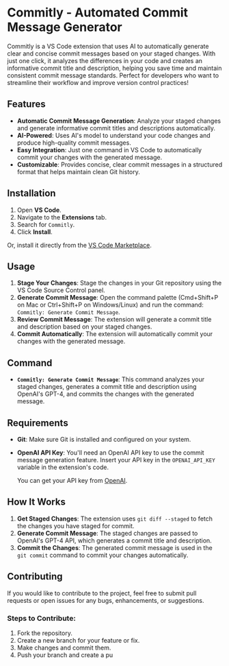 # Commitly - Automated Commit Message Generator

Commitly is a VS Code extension that uses AI to automatically generate clear and concise commit messages based on your staged changes. With just one click, it analyzes the differences in your code and creates an informative commit title and description, helping you save time and maintain consistent commit message standards. Perfect for developers who want to streamline their workflow and improve version control practices!

## Features

-   **Automatic Commit Message Generation**: Analyze your staged changes and generate informative commit titles and descriptions automatically.
-   **AI-Powered**: Uses AI's model to understand your code changes and produce high-quality commit messages.
-   **Easy Integration**: Just one command in VS Code to automatically commit your changes with the generated message.
-   **Customizable**: Provides concise, clear commit messages in a structured format that helps maintain clean Git history.

## Installation

1. Open **VS Code**.
2. Navigate to the **Extensions** tab.
3. Search for `Commitly`.
4. Click **Install**.

Or, install it directly from the [VS Code Marketplace](https://marketplace.visualstudio.com/).

## Usage

1. **Stage Your Changes**: Stage the changes in your Git repository using the VS Code Source Control panel.
2. **Generate Commit Message**: Open the command palette (Cmd+Shift+P on Mac or Ctrl+Shift+P on Windows/Linux) and run the command: `Commitly: Generate Commit Message`.
3. **Review Commit Message**: The extension will generate a commit title and description based on your staged changes.
4. **Commit Automatically**: The extension will automatically commit your changes with the generated message.

## Command

-   **`Commitly: Generate Commit Message`**: This command analyzes your staged changes, generates a commit title and description using OpenAI's GPT-4, and commits the changes with the generated message.

## Requirements

-   **Git**: Make sure Git is installed and configured on your system.
-   **OpenAI API Key**: You'll need an OpenAI API key to use the commit message generation feature. Insert your API key in the `OPENAI_API_KEY` variable in the extension's code.

    You can get your API key from [OpenAI](https://platform.openai.com/).

## How It Works

1. **Get Staged Changes**: The extension uses `git diff --staged` to fetch the changes you have staged for commit.
2. **Generate Commit Message**: The staged changes are passed to OpenAI's GPT-4 API, which generates a commit title and description.
3. **Commit the Changes**: The generated commit message is used in the `git commit` command to commit your changes automatically.

## Contributing

If you would like to contribute to the project, feel free to submit pull requests or open issues for any bugs, enhancements, or suggestions.

### Steps to Contribute:

1. Fork the repository.
2. Create a new branch for your feature or fix.
3. Make changes and commit them.
4. Push your branch and create a pu
